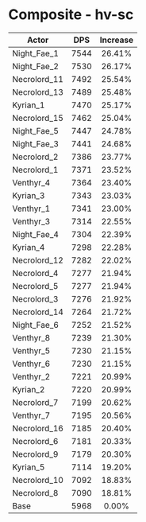 # Composite - hv-sc
| Actor | DPS | Increase |
|---|:---:|:---:|
|Night_Fae_1|7544|26.41%|
|Night_Fae_2|7530|26.17%|
|Necrolord_11|7492|25.54%|
|Necrolord_13|7489|25.48%|
|Kyrian_1|7470|25.17%|
|Necrolord_15|7462|25.04%|
|Night_Fae_5|7447|24.78%|
|Night_Fae_3|7441|24.68%|
|Necrolord_2|7386|23.77%|
|Necrolord_1|7371|23.52%|
|Venthyr_4|7364|23.40%|
|Kyrian_3|7343|23.03%|
|Venthyr_1|7341|23.00%|
|Venthyr_3|7314|22.55%|
|Night_Fae_4|7304|22.39%|
|Kyrian_4|7298|22.28%|
|Necrolord_12|7282|22.02%|
|Necrolord_4|7277|21.94%|
|Necrolord_5|7277|21.94%|
|Necrolord_3|7276|21.92%|
|Necrolord_14|7264|21.72%|
|Night_Fae_6|7252|21.52%|
|Venthyr_8|7239|21.30%|
|Venthyr_5|7230|21.15%|
|Venthyr_6|7230|21.15%|
|Venthyr_2|7221|20.99%|
|Kyrian_2|7220|20.99%|
|Necrolord_7|7199|20.62%|
|Venthyr_7|7195|20.56%|
|Necrolord_16|7185|20.40%|
|Necrolord_6|7181|20.33%|
|Necrolord_9|7179|20.30%|
|Kyrian_5|7114|19.20%|
|Necrolord_10|7092|18.83%|
|Necrolord_8|7090|18.81%|
|Base|5968|0.00%|
